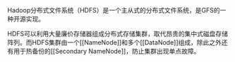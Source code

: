 Hadoop分布式文件系统（HDFS）是一个主从式的分布式文件系统，是GFS的一种开源实现。

HDFS可以利用大量廉价存储器组成分布式存储集群，取代昂贵的集中式磁盘存储阵列。而HDFS集群由一个[[NameNode]]和多个[[DataNode]]组成，除此之外还有用于热备份的[[Secondary NameNode]]，防止集群出现单点故障。